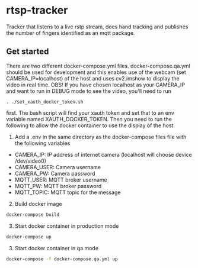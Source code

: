 # rtsp-tracker
Tracker that listens to a live rstp stream, does hand tracking and publishes
the number of fingers identified as an mqtt package.

## Get started
There are two different docker-compose.yml files. docker-compose.qa.yml should be used
for development and this enables use of the webcam (set CAMERA_IP=localhost) of the
host and uses cv2.imshow to display the video in real time.
OBS! If you have chosen localhost as your CAMERA_IP and want to run in DEBUG mode to
see the video, you'll need to run
```
. ./set_xauth_docker_token.sh
```
first. The bash script will find your xauth token and set that to an env variable named
XAUTH_DOCKER_TOKEN. Then you need to run the following to allow the docker container
to use the display of the host.

1. Add a .env in the same directory as the docker-compose files file with the following variables
-   CAMERA_IP: IP address of internet camera (localhost will choose device /dev/video0)
-   CAMERA_USER: Camera username
-   CAMERA_PW: Camera password
-   MQTT_USER: MQTT broker username
-   MQTT_PW: MQTT broker password
-   MQTT_TOPIC: MQTT topic for the message

2. Build docker image
```bash
docker-compose build
```

3. Start docker container in production mode
```bash
docker-compose up
```
3. Start docker container in qa mode
```bash
docker-compose -f docker-compose.qa.yml up
```
